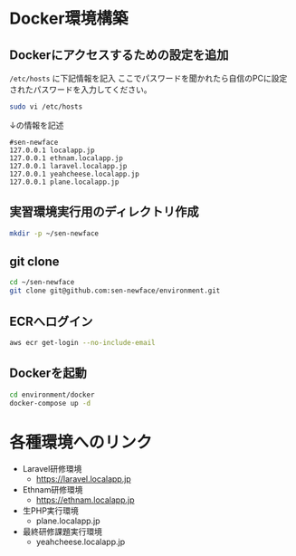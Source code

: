# Docker環境構築

## Dockerにアクセスするための設定を追加
`/etc/hosts` に下記情報を記入
ここでパスワードを聞かれたら自信のPCに設定されたパスワードを入力してください。

```sh
sudo vi /etc/hosts
```

↓の情報を記述
```
#sen-newface
127.0.0.1 localapp.jp
127.0.0.1 ethnam.localapp.jp
127.0.0.1 laravel.localapp.jp
127.0.0.1 yeahcheese.localapp.jp
127.0.0.1 plane.localapp.jp
```
## 実習環境実行用のディレクトリ作成
```sh
mkdir -p ~/sen-newface
```

## git clone
```sh
cd ~/sen-newface
git clone git@github.com:sen-newface/environment.git
```

## ECRへログイン
```sh
aws ecr get-login --no-include-email
```

## Dockerを起動
```sh
cd environment/docker
docker-compose up -d
```

# 各種環境へのリンク
- Laravel研修環境
  - https://laravel.localapp.jp
- Ethnam研修環境
  - https://ethnam.localapp.jp
- 生PHP実行環境
  - plane.localapp.jp
- 最終研修課題実行環境
  - yeahcheese.localapp.jp
